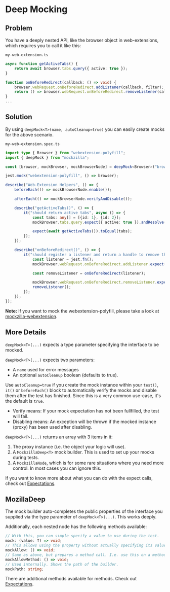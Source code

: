 # Deep Mocking

## Problem

You have a deeply nested API, like the browser object in web-extensions, which requires you to call it like this:

`my-web-extension.ts`

```TypeScript
async function getActiveTabs() {
    return await browser.tabs.query({ active: true });
}

function onBeforeRedirect(callback: () => void) {
    browser.webRequest.onBeforeRedirect.addListener(callback, filter);
    return () => browser.webRequest.onBeforeRedirect.removeListener(callback);
}
...
```

## Solution

By using `deepMock<T>(name, autoCleanup=true)` you can easily create mocks for the above scenario.

`my-web-extension.spec.ts`

```TypeScript
import type { Browser } from "webextension-polyfill";
import { deepMock } from "mockzilla";

const [browser, mockBrowser, mockBrowserNode] = deepMock<Browser>("browser", false);

jest.mock("webextension-polyfill", () => browser);

describe("Web-Extension Helpers", () => {
    beforeEach(() => mockBrowserNode.enable());

    afterEach(() => mockBrowserNode.verifyAndDisable());

    describe("getActiveTabs()", () => {
        it("should return active tabs", async () => {
            const tabs: any[] = [{id: 1}, {id: 2}];
            mockBrowser.tabs.query.expect({ active: true }).andResolve(tabs);

            expect(await getActiveTabs()).toEqual(tabs);
        });
    });

    describe("onBeforeRedirect()", () => {
        it("should register a listener and return a handle to remove the listener again", () => {
            const listener = jest.fn();
            mockBrowser.webRequest.onBeforeRedirect.addListener.expect(listener, expect.anything());

            const removeListener = onBeforeRedirect(listener);

            mockBrowser.webRequest.onBeforeRedirect.removeListener.expect(listener);
            removeListener();
        });
    });
});
```

**Note:** If you want to mock the webextension-polyfill, please take a look at [mockzilla-webextension](https://lusito.github.io/mockzilla-webextension/).

## More Details

`deepMock<T>(...)` expects a type parameter specifying the interface to be mocked.

`deepMock<T>(...)` expects two parameters:
- A `name` used for error messages
- An optional `autoCleanup` boolean (defaults to true).

Use `autoCleanup=true` if you create the mock instance within your `test()`, `it()` or `beforeEach()` block to automatically verify the mocks and disable them after the test has finished. Since this is a very common use-case, it's the default is `true`.

- Verify means: If your mock expectation has not been fullfilled, the test will fail.
- Disabling means: An exception will be thrown if the mocked instance (proxy) has been used after disabling.

`deepMock<T>(...)` returns an array with 3 items in it:

1. The proxy instance (i.e. the object your logic will use).
2. A `MockzillaDeep<T>` mock builder. This is used to set up your mocks during tests.
3. A `MockzillaNode`, which is for some rare situations where you need more control. In most cases you can ignore this.

If you want to know more about what you can do with the expect calls, check out [Expectations](expectations.md).

## MozillaDeep

The mock builder auto-completes the public properties of the interface you supplied via the type parameter of `deepMock<T>(...)`. This works deeply.

Additionally, each nested node has the following methods available:

```TypeScript
// With this, you can simple specify a value to use during the test.
mock: (value: T) => void;
// This allows using the property without actually specifying its value.
mockAllow: () => void;
// Same as above, but prepares a method call. I.e. use this on a method instead.
mockAllowMethod: () => void;
// Used internally. Shows the path of the builder.
mockPath: string;
```

There are additional methods available for methods. Check out [Expectations](expectations.md).
